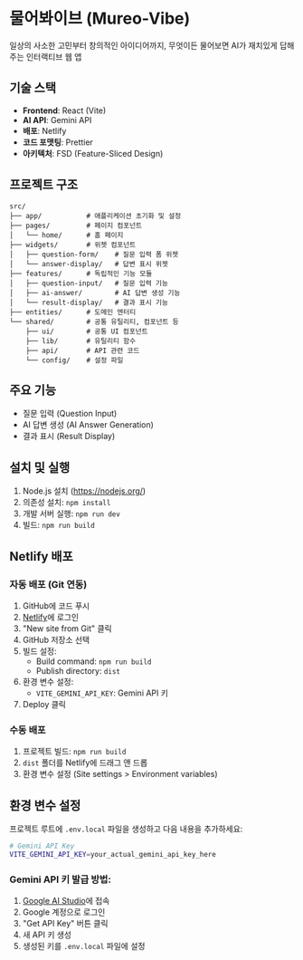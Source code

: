 # 물어봐이브 (Mureo-Vibe)

일상의 사소한 고민부터 창의적인 아이디어까지, 무엇이든 물어보면 AI가 재치있게 답해주는 인터랙티브 웹 앱

## 기술 스택

- **Frontend**: React (Vite)
- **AI API**: Gemini API
- **배포**: Netlify
- **코드 포맷팅**: Prettier
- **아키텍처**: FSD (Feature-Sliced Design)

## 프로젝트 구조

```
src/
├── app/           # 애플리케이션 초기화 및 설정
├── pages/         # 페이지 컴포넌트
│   └── home/      # 홈 페이지
├── widgets/       # 위젯 컴포넌트
│   ├── question-form/    # 질문 입력 폼 위젯
│   └── answer-display/   # 답변 표시 위젯
├── features/      # 독립적인 기능 모듈
│   ├── question-input/   # 질문 입력 기능
│   ├── ai-answer/        # AI 답변 생성 기능
│   └── result-display/   # 결과 표시 기능
├── entities/      # 도메인 엔터티
└── shared/        # 공통 유틸리티, 컴포넌트 등
    ├── ui/        # 공통 UI 컴포넌트
    ├── lib/       # 유틸리티 함수
    ├── api/       # API 관련 코드
    └── config/    # 설정 파일
```

## 주요 기능

- 질문 입력 (Question Input)
- AI 답변 생성 (AI Answer Generation)
- 결과 표시 (Result Display)

## 설치 및 실행

1. Node.js 설치 (https://nodejs.org/)
2. 의존성 설치: `npm install`
3. 개발 서버 실행: `npm run dev`
4. 빌드: `npm run build`

## Netlify 배포

### 자동 배포 (Git 연동)
1. GitHub에 코드 푸시
2. [Netlify](https://netlify.com)에 로그인
3. "New site from Git" 클릭
4. GitHub 저장소 선택
5. 빌드 설정:
   - Build command: `npm run build`
   - Publish directory: `dist`
6. 환경 변수 설정:
   - `VITE_GEMINI_API_KEY`: Gemini API 키
7. Deploy 클릭

### 수동 배포
1. 프로젝트 빌드: `npm run build`
2. `dist` 폴더를 Netlify에 드래그 앤 드롭
3. 환경 변수 설정 (Site settings > Environment variables)

## 환경 변수 설정

프로젝트 루트에 `.env.local` 파일을 생성하고 다음 내용을 추가하세요:

```bash
# Gemini API Key
VITE_GEMINI_API_KEY=your_actual_gemini_api_key_here
```

### Gemini API 키 발급 방법:
1. [Google AI Studio](https://aistudio.google.com/)에 접속
2. Google 계정으로 로그인
3. "Get API Key" 버튼 클릭
4. 새 API 키 생성
5. 생성된 키를 `.env.local` 파일에 설정


